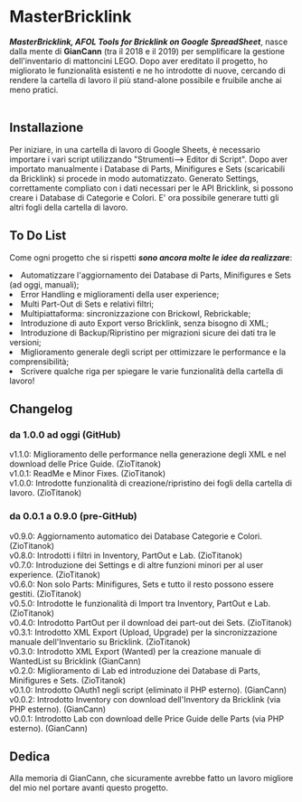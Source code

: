 # MasterBricklink
<b><i>MasterBricklink, AFOL Tools for Bricklink on Google SpreadSheet</b></i>, nasce dalla mente di <b>GianCann</b> (tra il 2018 e il 2019) per semplificare la gestione dell'inventario di mattoncini LEGO. Dopo aver ereditato il progetto, ho migliorato le funzionalità esistenti e ne ho introdotte di nuove, cercando di rendere la cartella di lavoro il più stand-alone possibile e fruibile anche ai meno pratici.<br></br>


## Installazione
Per iniziare, in una cartella di lavoro di Google Sheets, è necessario importare i vari script utilizzando "Strumenti--> Editor di Script".
Dopo aver importato manualmente i Database di Parts, Minifigures e Sets (scaricabili da Bricklink) si procede in modo automatizzato. Generato Settings, correttamente compliato con i dati necessari per le API Bricklink, si possono creare i Database di Categorie e Colori. E' ora possibile generare tutti gli altri fogli della cartella di lavoro.


## To Do List
Come ogni progetto che si rispetti <b><i>sono ancora molte le idee da realizzare</b></i>:
<li>Automatizzare l'aggiornamento dei Database di Parts, Minifigures e Sets (ad oggi, manuali);</li>
<li>Error Handling e miglioramenti della user experience;</li>
<li>Multi Part-Out di Sets e relativi filtri;</li>
<li>Multipiattaforma: sincronizzazione con Brickowl, Rebrickable;</li>
<li>Introduzione di auto Export verso Bricklink, senza bisogno di XML;</li>
<li>Introduzione di Backup/Ripristino per migrazioni sicure dei dati tra le versioni;</li>
<li>Miglioramento generale degli script per ottimizzare le performance e la comprensibilità;</li>
<li>Scrivere qualche riga per spiegare le varie funzionalità della cartella di lavoro!</li>


## Changelog
### da 1.0.0 ad oggi (GitHub)
v1.1.0: Miglioramento delle performance nella generazione degli XML e nel download delle Price Guide. (ZioTitanok)<br>
v1.0.1: ReadMe e Minor Fixes. (ZioTitanok)<br>
v1.0.0: Introdotte funzionalità di creazione/ripristino dei fogli della cartella di lavoro. (ZioTitanok)<br>

### da 0.0.1 a 0.9.0 (pre-GitHub)
v0.9.0: Aggiornamento automatico dei Database Categorie e Colori. (ZioTitanok)<br>
v0.8.0: Introdotti i filtri in Inventory, PartOut e Lab. (ZioTitanok)<br>
v0.7.0: Introduzione dei Settings e di altre funzioni minori per al user experience. (ZioTitanok)<br>
v0.6.0: Non solo Parts: Minifigures, Sets e tutto il resto possono essere gestiti. (ZioTitanok)<br>
v0.5.0: Introdotte le funzionalità di Import tra Inventory, PartOut e Lab. (ZioTitanok)<br>
v0.4.0: Introdotto PartOut per il download dei part-out dei Sets. (ZioTitanok)<br>
v0.3.1: Introdotto XML Export (Upload, Upgrade) per la sincronizzazione manuale dell'Inventario su Bricklink. (ZioTitanok)<br>
v0.3.0: Introdotto XML Export (Wanted) per la creazione manuale di WantedList su Bricklink (GianCann)<br>
v0.2.0: Miglioramento di Lab ed introduzione dei Database di Parts, Minifigures e Sets. (ZioTitanok)<br>
v0.1.0: Introdotto OAuth1 negli script (eliminato il PHP esterno). (GianCann)<br>
v0.0.2: Introdotto Inventory con download dell'Inventory da Bricklink (via PHP esterno). (GianCann)<br>
v0.0.1: Introdotto Lab con download delle Price Guide delle Parts (via PHP esterno). (GianCann)<br>

## Dedica
Alla memoria di GianCann, che sicuramente avrebbe fatto un lavoro migliore del mio nel portare avanti questo progetto.
